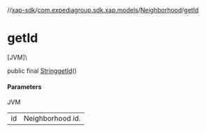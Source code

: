 //[xap-sdk](../../../index.md)/[com.expediagroup.sdk.xap.models](../index.md)/[Neighborhood](index.md)/[getId](get-id.md)

# getId

[JVM]\

public final [String](https://docs.oracle.com/javase/8/docs/api/java/lang/String.html)[getId](get-id.md)()

#### Parameters

JVM

| | |
|---|---|
| id | Neighborhood id. |
